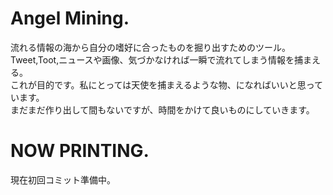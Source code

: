 # Angel Mining.
流れる情報の海から自分の嗜好に合ったものを掘り出すためのツール。  
Tweet,Toot,ニュースや画像、気づかなければ一瞬で流れてしまう情報を捕まえる。  
これが目的です。私にとっては天使を捕まえるような物、になればいいと思っています。  
まだまだ作り出して間もないですが、時間をかけて良いものにしていきます。

# NOW PRINTING.
現在初回コミット準備中。
